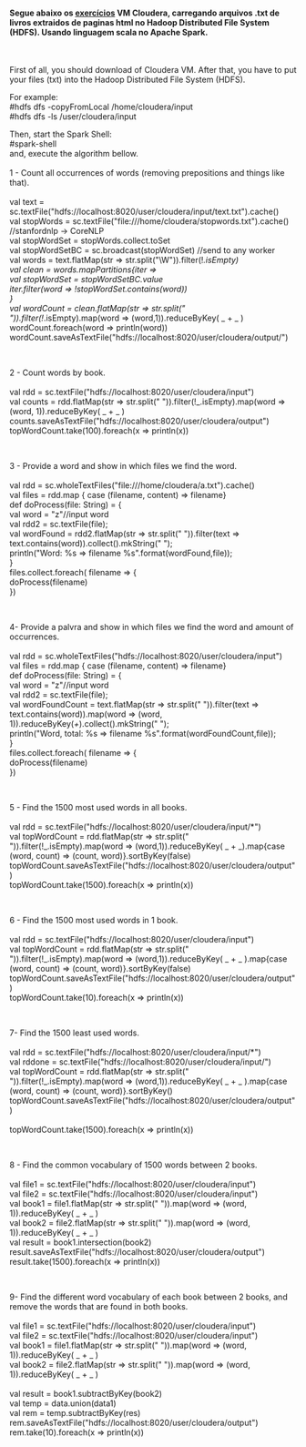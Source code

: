 #### Segue abaixo os  [exercícios](https://github.com/POSBIGDATA/2017UP-Mapreduce-Java-pig/blob/master/entregas/GilmarAraujo-CristianoFontana/exercicios.jpg?raw=true)  VM Cloudera, carregando arquivos .txt de livros extraidos de paginas html no Hadoop Distributed File System (HDFS). Usando linguagem scala no Apache Spark.

</br>
<p align="justify"> 
First of all, you should download of Cloudera VM. After that, you have  to put your files (txt) into the Hadoop Distributed File System (HDFS). 

For example:</br>
#hdfs dfs -copyFromLocal /home/cloudera/input </br>
#hdfs dfs -ls /user/cloudera/input

Then, start the Spark Shell: </br>
#spark-shell
</br>
and, execute the algorithm bellow.
</br> </br>
1 - Count all occurrences of words (removing prepositions and things like that). </br> </br>
val text = sc.textFile("hdfs://localhost:8020/user/cloudera/input/text.txt").cache()</br>
val stopWords = sc.textFile("file:///home/cloudera/stopwords.txt").cache() //stanfordnlp -> CoreNLP</br>
val stopWordSet = stopWords.collect.toSet</br>
val stopWordSetBC = sc.broadcast(stopWordSet) //send to any worker</br>
val words = text.flatMap(str => str.split("\\W")).filter(!_.isEmpty)</br>
val clean = words.mapPartitions{iter =></br>
    val stopWordSet = stopWordSetBC.value</br>
    iter.filter(word => !stopWordSet.contains(word))</br>
}</br>
val wordCount = clean.flatMap(str => str.split(" ")).filter(!_.isEmpty).map(word => (word,1)).reduceByKey( _ + _ )</br>
wordCount.foreach(word => println(word))</br>
wordCount.saveAsTextFile("hdfs://localhost:8020/user/cloudera/output/")</br>

<br>

2 - Count words by book. </br> </br>
val rdd = sc.textFile("hdfs://localhost:8020/user/cloudera/input")</br>
val counts = rdd.flatMap(str => str.split(" ")).filter(!_.isEmpty).map(word => (word, 1)).reduceByKey( _ + _ )</br>
counts.saveAsTextFile("hdfs://localhost:8020/user/cloudera/output")</br>
topWordCount.take(100).foreach(x => println(x))</br>

<br>

3 - Provide a word and show in which files we find the word. </br> </br>
val rdd = sc.wholeTextFiles("file:///home/cloudera/a.txt").cache()</br>
 val files = rdd.map { case (filename, content) => filename}</br>
def doProcess(file: String) = { </br>
	 val word = "z"//input word</br>
	 val rdd2 = sc.textFile(file);</br>
	 val wordFound = rdd2.flatMap(str => str.split(" ")).filter(text => text.contains(word)).collect().mkString(" ");</br>
	 println("Word: %s => filename %s".format(wordFound,file));</br>
}</br>
files.collect.foreach( filename => {</br>
    doProcess(filename)</br>
}) </br>

<br>

4- Provide a palvra and show in which files we find the word and amount of occurrences. </br> </br>
val rdd = sc.wholeTextFiles("hdfs://localhost:8020/user/cloudera/input")</br>
val files = rdd.map { case (filename, content) => filename}</br>
def doProcess(file: String) = { </br>
	 val word = "z"//input word</br>
	 val rdd2 = sc.textFile(file);</br>
	 val wordFoundCount = text.flatMap(str => str.split(" ")).filter(text => text.contains(word)).map(word => (word, 1)).reduceByKey(_+_).collect().mkString(" ");</br>
	 println("Word, total: %s => filename %s".format(wordFoundCount,file));</br>
}</br>
files.collect.foreach( filename => {</br>
    doProcess(filename)</br>
}) </br>

<br>

5 - Find the 1500 most used words in all books. </br> </br>
val rdd = sc.textFile("hdfs://localhost:8020/user/cloudera/input/*")</br>
val topWordCount = rdd.flatMap(str => str.split(" ")).filter(!_.isEmpty).map(word => (word,1)).reduceByKey( _ + _).map{case (word, count) => (count, word)}.sortByKey(false)</br>
topWordCount.saveAsTextFile("hdfs://localhost:8020/user/cloudera/output")</br>
topWordCount.take(1500).foreach(x => println(x))</br>

<br>

6 - Find the 1500 most used words in 1 book. </br> </br>
val rdd = sc.textFile("hdfs://localhost:8020/user/cloudera/input")</br>
val topWordCount = rdd.flatMap(str => str.split(" ")).filter(!_.isEmpty).map(word => (word,1)).reduceByKey( _ + _ ).map{case (word, count) => (count, word)}.sortByKey(false)</br>
topWordCount.saveAsTextFile("hdfs://localhost:8020/user/cloudera/output")</br>
topWordCount.take(10).foreach(x => println(x))</br>

<br>

7- Find the 1500 least used words. </br> </br>
val rdd = sc.textFile("hdfs://localhost:8020/user/cloudera/input/*")</br>
val rddone = sc.textFile("hdfs://localhost:8020/user/cloudera/input/")</br>
val topWordCount = rdd.flatMap(str => str.split(" ")).filter(!_.isEmpty).map(word => (word,1)).reduceByKey( _ + _ ).map{case (word, count) => (count, word)}.sortByKey()</br>
topWordCount.saveAsTextFile("hdfs://localhost:8020/user/cloudera/output")</br></br>
topWordCount.take(1500).foreach(x => println(x))</br>

<br>

8 - Find the common vocabulary of 1500 words between 2 books. </br> </br>
val file1 = sc.textFile("hdfs://localhost:8020/user/cloudera/input")</br>
val file2 = sc.textFile("hdfs://localhost:8020/user/cloudera/input")</br>
val book1 = file1.flatMap(str => str.split(" ")).map(word => (word, 1)).reduceByKey( _ + _ )</br>
val book2 = file2.flatMap(str => str.split(" ")).map(word => (word, 1)).reduceByKey( _ + _ )</br>
val result = book1.intersection(book2)</br>
result.saveAsTextFile("hdfs://localhost:8020/user/cloudera/output")</br>
result.take(1500).foreach(x => println(x))</br>

<br>

9- Find the different word vocabulary of each book between 2 books, and remove the words that are found in both books. </br> </br>
val file1 = sc.textFile("hdfs://localhost:8020/user/cloudera/input")</br>
val file2 = sc.textFile("hdfs://localhost:8020/user/cloudera/input")</br>
val book1 = file1.flatMap(str => str.split(" ")).map(word => (word, 1)).reduceByKey( _ + _ )</br>
val book2 = file2.flatMap(str => str.split(" ")).map(word => (word, 1)).reduceByKey( _ + _ )</br></br>
val result = book1.subtractByKey(book2)</br>
val temp = data.union(data1)</br>
val rem = temp.subtractByKey(res)</br>
rem.saveAsTextFile("hdfs://localhost:8020/user/cloudera/output")</br>
rem.take(10).foreach(x => println(x))</br>


</p>
